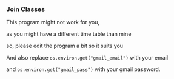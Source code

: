 ### Join Classes

This program might not work for you, 

as you might have a different time table than mine

so, please edit the program a bit so it suits you

And also replace `os.environ.get("gmail_email")` with your email

and `os.environ.get("gmail_pass")` with your gmail password.
